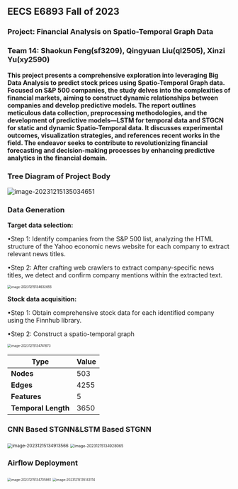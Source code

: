 ## EECS E6893 Fall of 2023

### Project: **Financial Analysis on Spatio-Temporal Graph Data** 



### Team 14: Shaokun Feng(sf3209), Qingyuan Liu(ql2505), Xinzi Yu(xy2590)

 

**This project presents a comprehensive exploration into leveraging Big Data Analysis to predict stock prices using Spatio-Temporal Graph data. Focused on S&P 500 companies, the study delves into the complexities of financial markets, aiming to construct dynamic relationships between companies and develop predictive models. The report outlines meticulous data collection, preprocessing methodologies, and the development of predictive models—LSTM for temporal data and STGCN for static and dynamic Spatio-Temporal data. It discusses experimental outcomes, visualization strategies, and references recent works in the field. The endeavor seeks to contribute to revolutionizing financial forecasting and decision-making processes by enhancing predictive analytics in the financial domain.**



### Tree Diagram of Project Body

![image-20231215135034651](C:\Users\LiuQingyuan\AppData\Roaming\Typora\typora-user-images\image-20231215135034651.png)

### Data Generation

**Target data selection:**

•Step 1: Identify companies from the S&P 500 list, analyzing the HTML structure of the Yahoo economic news website for each company to extract relevant news titles.

•Step 2: After crafting web crawlers to extract company-specific news titles, we detect and confirm company mentions within the extracted text.

<img src="C:\Users\LiuQingyuan\AppData\Roaming\Typora\typora-user-images\image-20231215134632655.png" alt="image-20231215134632655" style="zoom:50%;" />

**Stock data acquisition:**

•Step 1: Obtain comprehensive stock data for each identified company using the Finnhub library. 

•Step 2: Construct a spatio-temporal graph

<img src="C:\Users\LiuQingyuan\AppData\Roaming\Typora\typora-user-images\image-20231215134741673.png" alt="image-20231215134741673" style="zoom:50%;" />



| **Type**            | **Value** |
| ------------------- | --------- |
| **Nodes**           | 503       |
| **Edges**           | 4255      |
| **Features**        | 5         |
| **Temporal Length** | 3650      |

### CNN Based STGNN&LSTM Based STGNN

<img src="C:\Users\LiuQingyuan\AppData\Roaming\Typora\typora-user-images\image-20231215134913566.png" alt="image-20231215134913566" style="zoom:70%;" />

<img src="C:\Users\LiuQingyuan\AppData\Roaming\Typora\typora-user-images\image-20231215134928065.png" alt="image-20231215134928065" style="zoom:60%;" />



### Airflow Deployment

<img src="C:\Users\LiuQingyuan\AppData\Roaming\Typora\typora-user-images\image-20231215134705861.png" alt="image-20231215134705861" style="zoom:50%;" />

<img src="C:\Users\LiuQingyuan\AppData\Roaming\Typora\typora-user-images\image-20231215135143114.png" alt="image-20231215135143114" style="zoom:50%;" />
